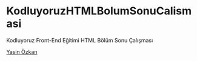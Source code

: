 # KodluyoruzHTMLBolumSonuCalismasi
Kodluyoruz Front-End Eğitimi HTML Bölüm Sonu Çalışması

[Yasin Özkan](https://app.patika.dev/yasinzkn)
